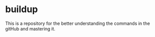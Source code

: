 # buildup
This is a repository for the better understanding the commands in the gitHub and mastering it.
